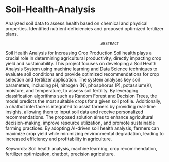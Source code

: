 # Soil-Health-Analysis
Analyzed soil data to assess health based on chemical and physical properties.
Identified nutrient deficiencies and proposed optimized fertilizer plans.


                                              ABSTRACT
Soil Health Analysis for Increasing Crop Production 
Soil health plays a crucial role in determining agricultural productivity, directly impacting crop yield and sustainability. This project focuses on developing a Soil Health Analysis System using machine learning and Data Science techniques to evaluate soil conditions and provide optimized recommendations for crop selection and fertilizer application. The system analyses key soil parameters, including pH, nitrogen (N), phosphorus (P), potassium(K), moisture, and temperature, to assess soil fertility. By leveraging classification algorithms such as Random Forest and Decision Trees, the model predicts the most suitable crops for a given soil profile. Additionally, a chatbot interface is integrated to assist farmers by providing real-time insights, allowing them to input soil data and receive personalized recommendations. The proposed solution aims to enhance agricultural decision-making, improve resource utilization, and promote sustainable farming practices. By adopting AI-driven soil health analysis, farmers can maximize crop yield while minimizing environmental degradation, leading to increased efficiency and profitability in agriculture.

 Keywords: Soil health analysis, machine learning, crop recommendation, fertilizer optimization, chatbot, precision agriculture. 
